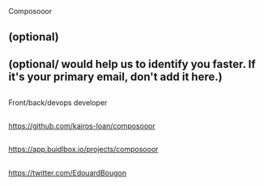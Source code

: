 ## <PROJECT NAME>
Composooor
  
## <YOUR FULL NAME> (optional)

## <Used Email in Buidlbox> (optional/ would help us to identify you faster. If it's your primary email, don't add it here.)

## <YOUR ROLE ON THE TEAM>
Front/back/devops developer

## <LINK TO THE PROJECT REPOSITORY>
https://github.com/kairos-loan/composooor

## <LINK TO BUIDLBOX SUBMISSION>
https://app.buidlbox.io/projects/composooor

## <ANY LINKS TO YOUR SOCIALS THAT YOU WANT PEOPLE TO SEE WHO MIGHT COME ACROSS YOUR SUBMISSION IN THE FUTURE>
https://twitter.com/EdouardBougon

